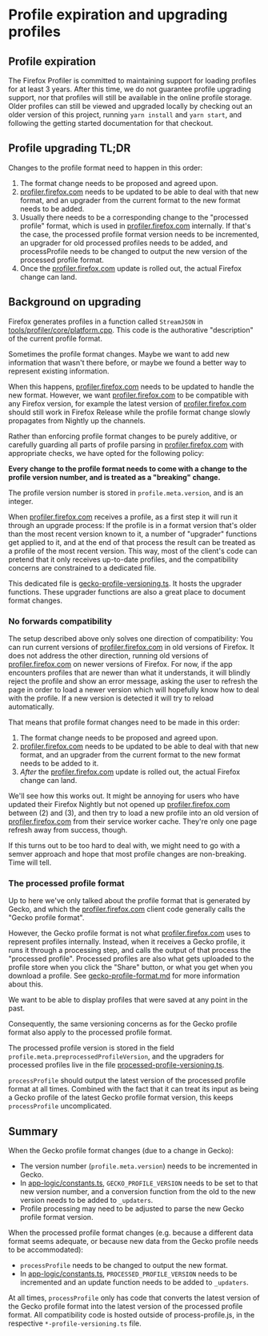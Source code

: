 # Profile expiration and upgrading profiles

## Profile expiration

The Firefox Profiler is committed to maintaining support for loading profiles for at least 3 years. After this time, we do not guarantee profile upgrading support, nor that profiles will still be available in the online profile storage. Older profiles can still be viewed and upgraded locally by checking out an older version of this project, running `yarn install` and `yarn start`, and following the getting started documentation for that checkout.

## Profile upgrading TL;DR

Changes to the profile format need to happen in this order:

1.  The format change needs to be proposed and agreed upon.
2.  [profiler.firefox.com] needs to be updated to be able to deal with that new format, and an upgrader from the current format to the new format needs to be added.
3.  Usually there needs to be a corresponding change to the "processed profile" format, which is used in [profiler.firefox.com] internally. If that's the case, the processed profile format version needs to be incremented, an upgrader for old processed profiles needs to be added, and processProfile needs to be changed to output the new version of the processed profile format.
4.  Once the [profiler.firefox.com] update is rolled out, the actual Firefox change can land.

## Background on upgrading

Firefox generates profiles in a function called `StreamJSON` in [tools/profiler/core/platform.cpp](http://searchfox.org/mozilla-central/rev/7cb75d87753de9103253e34bc85592e26378f506/tools/profiler/core/platform.cpp#1259). This code is the authorative "description" of the current profile format.

Sometimes the profile format changes. Maybe we want to add new information that wasn't there before, or maybe we found a better way to represent existing information.

When this happens, [profiler.firefox.com] needs to be updated to handle the new format. However, we want [profiler.firefox.com] to be compatible with any Firefox version, for example the latest version of [profiler.firefox.com] should still work in Firefox Release while the profile format change slowly propagates from Nightly up the channels.

Rather than enforcing profile format changes to be purely additive, or carefully guarding all parts of profile parsing in [profiler.firefox.com] with appropriate checks, we have opted for the following policy:

**Every change to the profile format needs to come with a change to the profile version number, and is treated as a "breaking" change.**

The profile version number is stored in `profile.meta.version`, and is an integer.

When [profiler.firefox.com] receives a profile, as a first step it will run it through an upgrade process: If the profile is in a format version that's older than the most recent version known to it, a number of "upgrader" functions get applied to it, and at the end of that process the result can be treated as a profile of the most recent version. This way, most of the client's code can pretend that it only receives up-to-date profiles, and the compatibility concerns are constrained to a dedicated file.

This dedicated file is [gecko-profile-versioning.ts](../src/profile-logic/gecko-profile-versioning.ts). It hosts the upgrader functions. These upgrader functions are also a great place to document format changes.

### No forwards compatibility

The setup described above only solves one direction of compatibility: You can run current versions of [profiler.firefox.com] in old versions of Firefox. It does not address the other direction, running old versions of [profiler.firefox.com] on newer versions of Firefox. For now, if the app encounters profiles that are newer than what it understands, it will blindly reject the profile and show an error message, asking the user to refresh the page in order to load a newer version which will hopefully know how to deal with the profile. If a new version is detected it will try to reload automatically.

That means that profile format changes need to be made in this order:

1.  The format change needs to be proposed and agreed upon.
2.  [profiler.firefox.com] needs to be updated to be able to deal with that new format, and an upgrader from the current format to the new format needs to be added to it.
3.  _After_ the [profiler.firefox.com] update is rolled out, the actual Firefox change can land.

We'll see how this works out. It might be annoying for users who have updated their Firefox Nightly but not opened up [profiler.firefox.com] between (2) and (3), and then try to load a new profile into an old version of [profiler.firefox.com] from their service worker cache. They're only one page refresh away from success, though.

If this turns out to be too hard to deal with, we might need to go with a semver approach and hope that most profile changes are non-breaking. Time will tell.

### The processed profile format

Up to here we've only talked about the profile format that is generated by Gecko, and which the [profiler.firefox.com] client code generally calls the "Gecko profile format".

However, the Gecko profile format is not what [profiler.firefox.com] uses to represent profiles internally. Instead, when it receives a Gecko profile, it runs it through a processing step, and calls the output of that process the "processed profile". Processed profiles are also what gets uploaded to the profile store when you click the "Share" button, or what you get when you download a profile. See [gecko-profile-format.md](gecko-profile-format.md) for more information about this.

We want to be able to display profiles that were saved at any point in the past.

Consequently, the same versioning concerns as for the Gecko profile format also apply to the processed profile format.

The processed profile version is stored in the field `profile.meta.preprocessedProfileVersion`, and the upgraders for processed profiles live in the file [processed-profile-versioning.ts](../src/profile-logic/processed-profile-versioning.ts).

`processProfile` should output the latest version of the processed profile format at all times. Combined with the fact that it can treat its input as being a Gecko profile of the latest Gecko profile format version, this keeps `processProfile` uncomplicated.

## Summary

When the Gecko profile format changes (due to a change in Gecko):

- The version number (`profile.meta.version`) needs to be incremented in Gecko.
- In [app-logic/constants.ts](../src/app-logic/constants.ts), `GECKO_PROFILE_VERSION` needs to be set to that new version number, and a conversion function from the old to the new version needs to be added to `_updaters`.
- Profile processing may need to be adjusted to parse the new Gecko profile format version.

When the processed profile format changes (e.g. because a different data format seems adequate, or because new data from the Gecko profile needs to be accommodated):

- `processProfile` needs to be changed to output the new format.
- In [app-logic/constants.ts](../src/app-logic/constants.ts), `PROCESSED_PROFILE_VERSION` needs to be incremented and an update function needs to be added to `_updaters`.

At all times, `processProfile` only has code that converts the latest version
of the Gecko profile format into the latest version of the processed profile
format. All compatibility code is hosted outside of process-profile.js, in
the respective `*-profile-versioning.ts` file.

[profiler.firefox.com]: https://profiler.firefox.com

